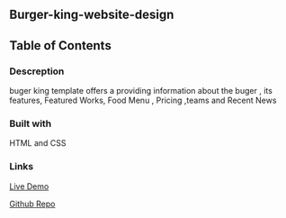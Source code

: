 ## Burger-king-website-design

## Table of Contents

### Descreption
buger king template offers a providing  information about the buger , its features, 
Featured Works, Food Menu , Pricing ,teams and Recent News 

### Built with
HTML and CSS

### Links
[Live Demo]( https://ahmedzakariahabib.github.io/Burger-king-website-design/)

[Github Repo](https://github.com/ahmedzakariahabib/Burger-king-website-design)








